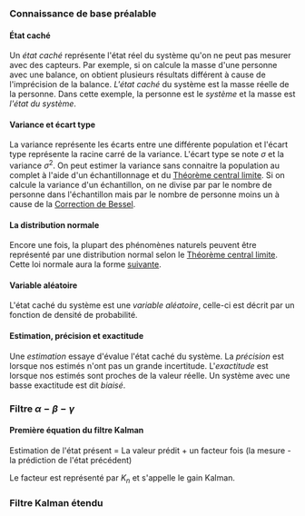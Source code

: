### Connaissance de base préalable
#### État caché
Un *état caché* représente l'état réel du système qu'on ne peut pas mesurer avec des capteurs. Par exemple, si on calcule la masse d'une personne avec une balance, on obtient plusieurs résultats différent à cause de l'imprécision de la balance. *L'état caché* du système est la masse réelle de la personne. Dans cette exemple, la personne est le *système* et la masse est *l'état du système*.
#### Variance et écart type
La variance représente les écarts entre une différente population et l'écart type représente la racine carré de la variance. L'écart type se note $\sigma$ et la variance $\sigma^2$. On peut estimer la variance sans connaitre la population au complet à l'aide d'un échantillonnage et du [Théorème central limite](../../Collégial/4e%20session/Statistiques/L'estimation.md#Théorème%20central%20limite). Si on calcule la variance d'un échantillon, on ne divise par par le nombre de personne dans l'échantillon mais par le nombre de personne moins un à cause de la [Correction de Bessel](https://en.wikipedia.org/wiki/Bessel%27s_correction).
#### La distribution normale
Encore une fois, la plupart des phénomènes naturels peuvent être représenté par une distribution normal selon le [Théorème central limite](../../Collégial/4e%20session/Statistiques/L'estimation.md#Théorème%20central%20limite). Cette loi normale aura la forme [suivante](../../Collégial/4e%20session/Statistiques/Loi%20normale%20et%20variables%20continues.md#Forme%20générale).

#### Variable aléatoire
L'état caché du système est une *variable aléatoire*, celle-ci est décrit par un fonction de densité de probabilité.
#### Estimation, précision et exactitude
Une *estimation* essaye d'évalue l'état caché du système. La *précision* est lorsque nos estimés n'ont pas un grande incertitude. L'*exactitude* est lorsque nos estimés sont proches de la valeur réelle. Un système avec une basse exactitude est dit *biaisé*.
### Filtre $\alpha- \beta - \gamma$
#### Première équation du filtre Kalman
Estimation de l'état présent = La valeur prédit + un facteur fois (la mesure - la prédiction de l'état précédent)

Le facteur est représenté par $K_n$ et s'appelle le gain Kalman.
### Filtre Kalman étendu